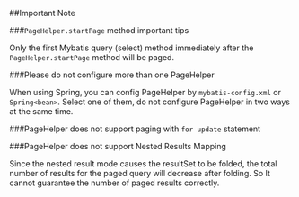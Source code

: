 ##Important Note 

###`PageHelper.startPage` method important tips

Only the first Mybatis query (select) method immediately after the `PageHelper.startPage` method will be paged.

###Please do not configure more than one PageHelper

When using Spring, you can config PageHelper by `mybatis-config.xml` or `Spring<bean>`.
Select one of them, do not configure PageHelper in two ways at the same time.

###PageHelper does not support paging with `for update` statement

###PageHelper does not support Nested Results Mapping

Since the nested result mode causes the resultSet to be folded, 
the total number of results for the paged query will decrease after folding.
So It cannot guarantee the number of paged results correctly.
